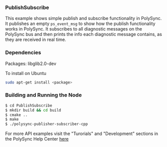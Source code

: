 ### PublishSubscribe

This example shows simple publish and subscribe functionality in PolySync.
It publishes an empty `ps_event_msg` to show how the publish functionality works in PolySync.
It subscribes to all diagnostic messages on the PolySync bus and then prints the info each diagnostic message contains, as they are received in real time.

### Dependencies

Packages: libglib2.0-dev

To install on Ubuntu

```bash
sudo apt-get install <package>
```

### Building and Running the Node

```bash
$ cd PublishSubscribe 
$ mkdir build && cd build
$ cmake ..
$ make
$ ./polysync-publisher-subscriber-cpp
```

For more API examples visit the "Turorials" and "Development" sections in the PolySync Help Center [here](https://help.polysync.io/articles/)